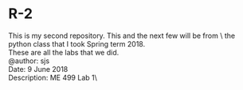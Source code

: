 # R-2
This is my second repository. This and the next few will be from \\
the python class that I took Spring term 2018.\
These are all the labs that we did.\
@author: sjs\
Date: 9 June 2018\
Description: ME 499 Lab 1\